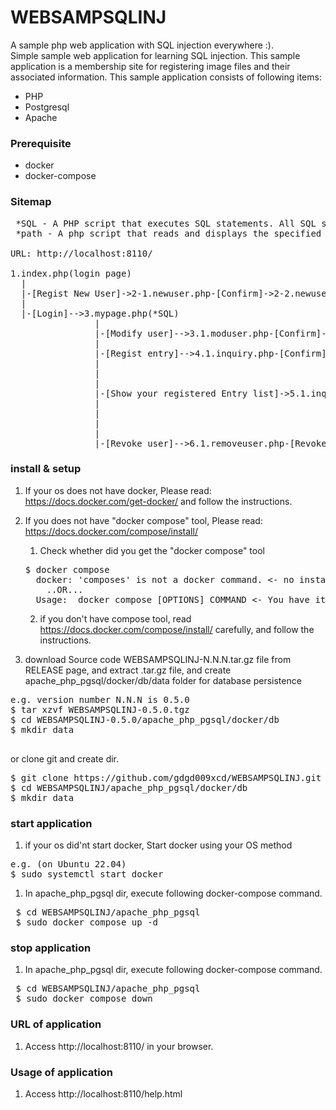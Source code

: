 # WEBSAMPSQLINJ
A sample php web application with SQL injection everywhere :).  
Simple sample web application for learning SQL injection.
This sample application is a membership site for registering image files and their associated information.
This sample application consists of following items:  
* PHP
* Postgresql
* Apache 

### Prerequisite

* docker
* docker-compose

### Sitemap

<PRE>
 *SQL - A PHP script that executes SQL statements. All SQL statements are vulnerable.
 *path - A php script that reads and displays the specified file
 
URL: http://localhost:8110/

1.index.php(login page)
  |
  |-[Regist New User]->2-1.newuser.php-[Confirm]->2-2.newuser.php-[Complete]->2-3.newuser.php(*SQL)->[Login]->index.php
  |
  |-[Login]-->3.mypage.php(*SQL)
                |
                |-[Modify user]-->3.1.moduser.php-[Confirm]->3.2.moduser.php-[Complete]->3.3.moduser.php(*SQL)-[Return to MYPAGE]->mypage.php
                |
                |-[Regist entry]-->4.1.inquiry.php-[Confirm]->4.2.confirm.php-[Complete]->4.3.complete.php(*SQL)-[Return to MYPAGE]->mypage.php
                |                                                                       |
                |                                                                       |-[xxx.img]->4.4.showfile.php(*path)
                |
                |-[Show your registered Entry list]->5.1.inquirylist.php(*SQL)-[Search]->5.2.inquirylist.php(*SQL)-[Return to MYPAGE]->mypage.php
                |                                            |                          |
                |                                            |---------[xxx.img]---------->5.3.showfile.php(*path)
                |
                |
                |-[Revoke user]-->6.1.removeuser.php-[Revoke]->6.2.removeuser.php(*SQL)-[Login]->index.php
</PRE>


### install & setup 

1. If your os does not have docker, Please read: https://docs.docker.com/get-docker/ and follow the instructions.


1. If you does not have "docker compose" tool, Please read: https://docs.docker.com/compose/install/
   1) Check whether did you get the "docker compose" tool
   <PRE>
   $ docker compose
     docker: 'composes' is not a docker command. <- no installed
       ..OR...
     Usage:  docker compose [OPTIONS] COMMAND <- You have it. installed.
   </PRE>
   2) if you don't have compose tool, read https://docs.docker.com/compose/install/ carefully, and follow the instructions.

1. download Source code WEBSAMPSQLINJ-N.N.N.tar.gz file from RELEASE page, and extract .tar.gz file, and create apache_php_pgsql/docker/db/data folder for database persistence
<PRE>
e.g. version number N.N.N is 0.5.0
$ tar xzvf WEBSAMPSQLINJ-0.5.0.tgz
$ cd WEBSAMPSQLINJ-0.5.0/apache_php_pgsql/docker/db
$ mkdir data
 </PRE>
or clone git and create dir.
<PRE>
$ git clone https://github.com/gdgd009xcd/WEBSAMPSQLINJ.git
$ cd WEBSAMPSQLINJ/apache_php_pgsql/docker/db
$ mkdir data
</PRE>

### start application
1. if your os did'nt start docker, Start docker using your OS method
<PRE>
e.g. (on Ubuntu 22.04)
$ sudo systemctl start docker
</PRE>

1. In apache_php_pgsql dir, execute following docker-compose command.
<PRE>
 $ cd WEBSAMPSQLINJ/apache_php_pgsql
 $ sudo docker compose up -d
</PRE>
### stop application
1. In apache_php_pgsql dir, execute following docker-compose command.
<PRE>
 $ cd WEBSAMPSQLINJ/apache_php_pgsql
 $ sudo docker compose down
</PRE>

### URL of application 
1. Access http://localhost:8110/ in your browser.

### Usage of application
1. Access http://localhost:8110/help.html 
 





 

